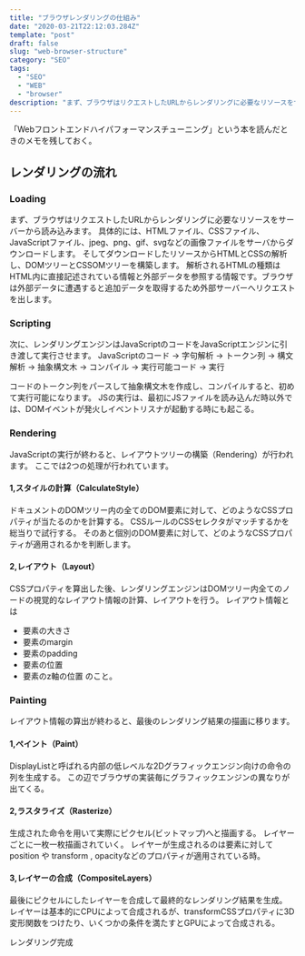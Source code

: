 ```yaml
---
title: "ブラウザレンダリングの仕組み"
date: "2020-03-21T22:12:03.284Z"
template: "post"
draft: false
slug: "web-browser-structure"
category: "SEO"
tags:
  - "SEO"
  - "WEB"
  - "browser"
description: "まず、ブラウザはリクエストしたURLからレンダリングに必要なリソースをサーバーから読み込みます。具体的には、HTMLファイル、CSSファイル、JavaScriptファイル、jpeg、png、gif、svgなどの画像ファイルをサーバからダウンロードします。"
---
```


「Webフロントエンドハイパフォーマンスチューニング」という本を読んだときのメモを残しておく。

## レンダリングの流れ
### Loading
まず、ブラウザはリクエストしたURLからレンダリングに必要なリソースをサーバーから読み込みます。
具体的には、HTMLファイル、CSSファイル、JavaScriptファイル、jpeg、png、gif、svgなどの画像ファイルをサーバからダウンロードします。
そしてダウンロードしたリソースからHTMLとCSSの解析し、DOMツリーとCSSOMツリーを構築します。
解析されるHTMLの種類はHTML内に直接記述されている情報と外部データを参照する情報です。ブラウザは外部データに遭遇すると追加データを取得するため外部サーバーへリクエストを出します。

### Scripting
次に、レンダリングエンジンはJavaScriptのコードをJavaScriptエンジンに引き渡して実行させます。
JavaScriptのコード → 字句解析 → トークン列 → 構文解析 → 抽象構文木 → コンパイル → 実行可能コード → 実行

コードのトークン列をパースして抽象構文木を作成し、コンパイルすると、初めて実行可能になります。
JSの実行は、最初にJSファイルを読み込んだ時以外では、DOMイベントが発火しイベントリスナが起動する時にも起こる。

### Rendering
JavaScriptの実行が終わると、レイアウトツリーの構築（Rendering）が行われます。
ここでは2つの処理が行われています。
#### 1,スタイルの計算（CalculateStyle）
ドキュメントのDOMツリー内の全てのDOM要素に対して、どのようなCSSプロパティが当たるのかを計算する。
CSSルールのCSSセレクタがマッチするかを総当りで試行する。
そのあと個別のDOM要素に対して、どのようなCSSプロパティが適用されるかを判断します。

#### 2,レイアウト（Layout）
CSSプロパティを算出した後、レンダリングエンジンはDOMツリー内全てのノードの視覚的なレイアウト情報の計算、レイアウトを行う。
レイアウト情報とは
+ 要素の大きさ
+ 要素のmargin
+ 要素のpadding
+ 要素の位置
+ 要素のz軸の位置
のこと。

### Painting
レイアウト情報の算出が終わると、最後のレンダリング結果の描画に移ります。

#### 1,ペイント（Paint）
DisplayListと呼ばれる内部の低レベルな2Dグラフィックエンジン向けの命令の列を生成する。
この辺でブラウザの実装毎にグラフィックエンジンの異なりが出てくる。

#### 2,ラスタライズ（Rasterize）
生成された命令を用いて実際にピクセル(ビットマップ)へと描画する。
レイヤーごとに一枚一枚描画されていく。
レイヤーが生成されるのは要素に対して position や transform , opacityなどのプロパティが適用されている時。

#### 3,レイヤーの合成（CompositeLayers）
最後にピクセルにしたレイヤーを合成して最終的なレンダリング結果を生成。
レイヤーは基本的にCPUによって合成されるが、transformCSSプロパティに3D変形関数をつけたり、いくつかの条件を満たすとGPUによって合成される。

レンダリング完成
